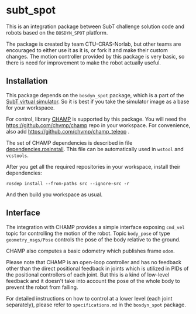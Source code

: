 # subt_spot

This is an integration package between SubT challenge solution code and robots
based on the `BOSDYN_SPOT` platform.

The package is created by team CTU-CRAS-Norlab, but other teams are encouraged to
either use it as it is, or fork it and make their custom changes. The motion controller
provided by this package is very basic, so there is need for improvement to make the
robot actually useful.

## Installation

This package depends on the `bosdyn_spot` package, which is a part of the [SubT virtual
simulator](https://github.com/osrf/subt). So it is best if you take the simulator image as a base for your workspace.

For control, library [CHAMP](https://github.com/chvmp/champ) is supported by this package.
You will need the https://github.com/chvmp/champ repo in your workspace. For convenience,
also add https://github.com/chvmp/champ_teleop .

The set of CHAMP dependencies is described in file [dependencies.rosinstall](). This file
can be automatically used in `wstool` and `vcstools`.

After you get all the required repositories in your workspace, install their dependencies:

    rosdep install --from-paths src --ignore-src -r

And then build you workspace as usual.

## Interface

The integration with CHAMP provides a simple interface exposing `cmd_vel` topic for
controlling the motion of the robot. Topic `body_pose` of type `geometry_msgs/Pose`
controls the pose of the body relative to the ground.

CHAMP also computes a basic odometry which publishes frame `odom`.

Please note that CHAMP is an open-loop controller and has no feedback
other than the direct positional feedback in joints which is utilized in PIDs of
the positional controllers of each joint. But this is a kind of low-level feedback and
it doesn't take into account the pose of the whole body to prevent the robot from falling. 

For detailed instructions on how to control at a lower level (each joint separately),
please refer to `specifications.md` in the `bosdyn_spot` package.